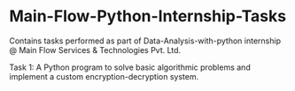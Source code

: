 # Main-Flow-Python-Internship-Tasks
Contains tasks performed as part of Data-Analysis-with-python internship @ Main Flow Services & Technologies Pvt. Ltd.

 Task 1: A Python program to solve basic algorithmic problems and implement a custom encryption-decryption system.
